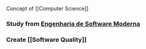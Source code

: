 Concept of [[Computer Science]]
### Study from [Engenharia de Software Moderna](https://engsoftmoderna.info/)

### Create [[Software Quality]]